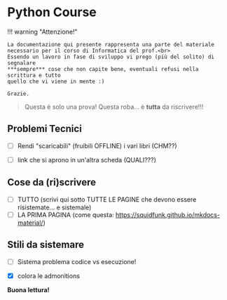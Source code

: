 # Python Course

!!! warning "Attenzione!"

    La documentazione qui presente rappresenta una parte del materiale
    necessario per il corso di Informatica del prof.<br>
    Essendo un lavoro in fase di sviluppo vi prego (più del solito) di segnalare 
    ***sempre*** cose che non capite bene, eventuali refusi nella scrittura e tutto 
    quello che vi viene in mente :)
    
    Grazie.

> Questa è solo una prova!
> Questa roba... è **tutta** da riscrivere!!!


## Problemi Tecnici

- [ ] Rendi "scaricabili" (fruibili OFFLINE) i vari libri (CHM??)
- [ ] link che si aprono in un'altra scheda (QUALI???)


## Cose da (ri)scrivere

- [ ] TUTTO (scrivi qui sotto TUTTE LE PAGINE che devono essere risistemate... e sistemale)
- [ ] LA PRIMA PAGINA (come questa: https://squidfunk.github.io/mkdocs-material/)

## Stili da sistemare

- [ ] Sistema problema codice vs esecuzione!
- [x] colora le admonitions


**Buona lettura!**

